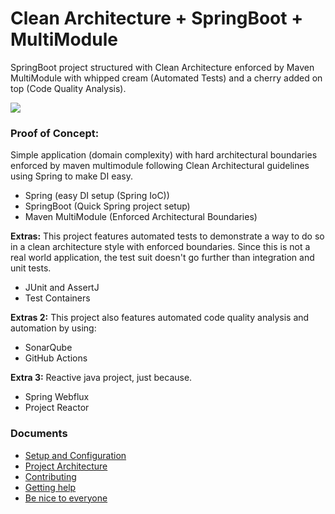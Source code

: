 # Clean Architecture + SpringBoot + MultiModule

SpringBoot project structured with Clean Architecture enforced by Maven MultiModule with whipped cream (Automated Tests) and a cherry added on top (Code Quality Analysis).

![](https://img.shields.io/badge/Status-WIP-orange)

### Proof of Concept:

Simple application (domain complexity) with hard architectural boundaries enforced by maven multimodule following Clean Architectural guidelines using Spring to make DI easy.

- Spring (easy DI setup (Spring IoC))
- SpringBoot (Quick Spring project setup)
- Maven MultiModule (Enforced Architectural Boundaries)

**Extras:** This project features automated tests to demonstrate a way to do so in a clean architecture style with enforced boundaries. Since this is not a real world application, the test suit doesn't go further than integration and unit tests.

- JUnit and AssertJ
- Test Containers

**Extras 2:** This project also features automated code quality analysis and automation by using:

- SonarQube
- GitHub Actions

**Extra 3:** Reactive java project, just because.

- Spring Webflux
- Project Reactor

### Documents

* [Setup and Configuration](docs/GET_STARTED.md)
* [Project Architecture](docs/PROJECT_ARCHITECTURE.md)
* [Contributing](docs/CONTRIBUTING.md)
* [Getting help](docs/SUPPORT.md)
* [Be nice to everyone](docs/CODE_OF_CONDUCT.md)
